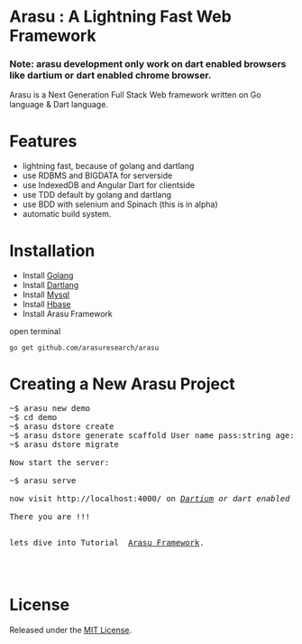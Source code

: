 Arasu   :  A Lightning Fast Web Framework
=====
<h3><strong> Note: </strong>arasu development only work on dart enabled browsers like dartium or dart enabled chrome browser.</h3>

Arasu is a Next Generation Full Stack Web framework written on Go language & Dart language.  

Features
========
* lightning fast, because of golang and dartlang
* use RDBMS and BIGDATA for serverside
* use IndexedDB and Angular Dart for clientside
* use TDD default by golang and dartlang 
* use BDD with selenium and Spinach (this is in alpha)
* automatic build system.

Installation
============
* Install <a href="http://golang.org">Golang</a>
* Install <a href="http://dartlang.org">Dartlang</a>
* Install <a href="http://www.mysql.com">Mysql</a>
* Install <a href="http://hbase.apache.org">Hbase</a>
* Install Arasu Framework

open terminal

`go get github.com/arasuresearch/arasu` 

Creating a New Arasu Project
============================
<pre>
~$ arasu new demo
~$ cd demo
~$ arasu dstore create
~$ arasu dstore generate scaffold User name pass:string age:integer dob:timestamp sex:bool
~$ arasu dstore migrate  

Now start the server:

~$ arasu serve

now visit http://localhost:4000/ on <i><a href="https://www.dartlang.org/tools/dartium">Dartium</a> or dart enabled chrome</i> browser. 

There you are !!!

<p>lets dive into Tutorial  <a href="http://arasuframework.org">Arasu Framework</a>.</p>

</pre>

License
============================
<p>Released under the <a href="http://www.opensource.org/licenses/MIT">MIT License</a>.</p>   
